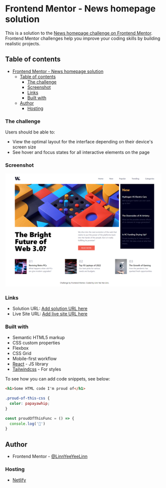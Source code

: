 # Frontend Mentor - News homepage solution

This is a solution to the [News homepage challenge on Frontend Mentor](https://www.frontendmentor.io/challenges/news-homepage-H6SWTa1MFl). Frontend Mentor challenges help you improve your coding skills by building realistic projects. 

## Table of contents

- [Frontend Mentor - News homepage solution](#frontend-mentor---news-homepage-solution)
  - [Table of contents](#table-of-contents)
    - [The challenge](#the-challenge)
    - [Screenshot](#screenshot)
    - [Links](#links)
    - [Built with](#built-with)
  - [Author](#author)
    - [Hosting](#hosting)


### The challenge

Users should be able to:

- View the optimal layout for the interface depending on their device's screen size
- See hover and focus states for all interactive elements on the page

### Screenshot

![](./public/demo.png)

### Links

- Solution URL: [Add solution URL here](https://github.com/LinnYeeYeeLinn/News-Homepage-Main.git)
- Live Site URL: [Add live site URL here](https://news-homepage-main-frontend-mentor.netlify.app)

### Built with

- Semantic HTML5 markup
- CSS custom properties
- Flexbox
- CSS Grid
- Mobile-first workflow
- [React](https://reactjs.org/) - JS library
- [Tailwindcss](https://tailwindcss.com/) - For styles


To see how you can add code snippets, see below:

```html
<h1>Some HTML code I'm proud of</h1>
```
```css
.proud-of-this-css {
  color: papayawhip;
}
```
```js
const proudOfThisFunc = () => {
  console.log('🎉')
}
```

## Author

- Frontend Mentor - [@LinnYeeYeeLinn](https://www.frontendmentor.io/profile/LinnYeeYeeLinn)

### Hosting

- [Netlify](https://www.netlify.com)
